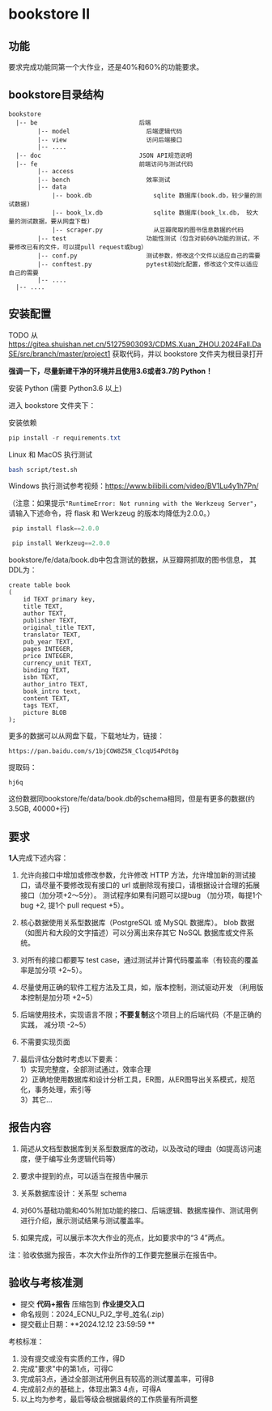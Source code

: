# bookstore II

## 功能

要求完成功能同第一个大作业，还是40%和60%的功能要求。


## bookstore目录结构
```
bookstore
  |-- be                            后端
        |-- model                     后端逻辑代码
        |-- view                      访问后端接口
        |-- ....
  |-- doc                           JSON API规范说明
  |-- fe                            前端访问与测试代码
        |-- access
        |-- bench                     效率测试
        |-- data                    
            |-- book.db                 sqlite 数据库(book.db，较少量的测试数据)
            |-- book_lx.db              sqlite 数据库(book_lx.db， 较大量的测试数据，要从网盘下载)
            |-- scraper.py              从豆瓣爬取的图书信息数据的代码
        |-- test                      功能性测试（包含对前60%功能的测试，不要修改已有的文件，可以提pull request或bug）
        |-- conf.py                   测试参数，修改这个文件以适应自己的需要
        |-- conftest.py               pytest初始化配置，修改这个文件以适应自己的需要
        |-- ....
  |-- ....
```

## 安装配置
TODO 从 https://gitea.shuishan.net.cn/51275903093/CDMS.Xuan_ZHOU.2024Fall.DaSE/src/branch/master/project1 获取代码，并以 bookstore 文件夹为根目录打开



**强调一下，尽量新建干净的环境并且使用3.6或者3.7的 Python！**

安装 Python (需要 Python3.6 以上) 


进入 bookstore 文件夹下：

安装依赖

```powershell
pip install -r requirements.txt
```

Linux 和 MacOS 执行测试
```bash
bash script/test.sh
```

Windows 执行测试参考视频：https://www.bilibili.com/video/BV1Lu4y1h7Pn/

（注意：如果提示`"RuntimeError: Not running with the Werkzeug Server"`，请输入下述命令，将 flask 和 Werkzeug 的版本均降低为2.0.0。）

```powershell
 pip install flask==2.0.0  

 pip install Werkzeug==2.0.0
```

 bookstore/fe/data/book.db中包含测试的数据，从豆瓣网抓取的图书信息，
 其DDL为：

    create table book
    (
        id TEXT primary key,
        title TEXT,
        author TEXT,
        publisher TEXT,
        original_title TEXT,
        translator TEXT,
        pub_year TEXT,
        pages INTEGER,
        price INTEGER,
        currency_unit TEXT,
        binding TEXT,
        isbn TEXT,
        author_intro TEXT,
        book_intro text,
        content TEXT,
        tags TEXT,
        picture BLOB
    );

更多的数据可以从网盘下载，下载地址为，链接：

    https://pan.baidu.com/s/1bjCOW8Z5N_ClcqU54Pdt8g

提取码：

    hj6q

这份数据同bookstore/fe/data/book.db的schema相同，但是有更多的数据(约3.5GB, 40000+行)

## 要求

**1人**完成下述内容：

1. 允许向接口中增加或修改参数，允许修改 HTTP 方法，允许增加新的测试接口，请尽量不要修改现有接口的 url 或删除现有接口，请根据设计合理的拓展接口（加分项+2～5分）。
   测试程序如果有问题可以提bug （加分项，每提1个 bug +2, 提1个 pull request +5）。<br>

2. 核心数据使用关系型数据库（PostgreSQL 或 MySQL 数据库）。
   blob 数据（如图片和大段的文字描述）可以分离出来存其它 NoSQL 数据库或文件系统。 <br>

3. 对所有的接口都要写 test case，通过测试并计算代码覆盖率（有较高的覆盖率是加分项 +2~5）。 <br>

4. 尽量使用正确的软件工程方法及工具，如，版本控制，测试驱动开发 （利用版本控制是加分项 +2~5）<br>

5. 后端使用技术，实现语言不限；**不要复制**这个项目上的后端代码（不是正确的实践， 减分项 -2~5）<br>

6. 不需要实现页面 <br>

7. 最后评估分数时考虑以下要素：<br>
   1）实现完整度，全部测试通过，效率合理 <br>
   2）正确地使用数据库和设计分析工具，ER图，从ER图导出关系模式，规范化，事务处理，索引等 <br>
   3）其它... <br>

## 报告内容

1. 简述从文档型数据库到关系型数据库的改动，以及改动的理由（如提高访问速度，便于编写业务逻辑代码等）
2. 要求中提到的点，可以适当在报告中展示

3. 关系数据库设计：关系型 schema

4. 对60%基础功能和40%附加功能的接口、后端逻辑、数据库操作、测试用例进行介绍，展示测试结果与测试覆盖率。

5. 如果完成，可以展示本次大作业的亮点，比如要求中的“3 4”两点。

注：验收依据为报告，本次大作业所作的工作要完整展示在报告中。


## 验收与考核准测

- 提交 **代码+报告** 压缩包到 **作业提交入口**
- 命名规则：2024_ECNU_PJ2\_学号\_姓名(.zip)
- 提交截止日期：**2024.12.12  23:59:59 **

考核标准：

1. 没有提交或没有实质的工作，得D
2. 完成"要求"中的第1点，可得C
3. 完成前3点，通过全部测试用例且有较高的测试覆盖率，可得B
4. 完成前2点的基础上，体现出第3 4点，可得A
5. 以上均为参考，最后等级会根据最终的工作质量有所调整